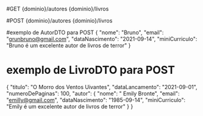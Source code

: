 #GET
{dominio}/autores
{dominio}/livros

#POST
{dominio}/autores
{dominio}/livros

#exemplo de AutorDTO para POST
{
    "nome": "Bruno",
    "email": "grunbruno@gmail.com",
    "dataNascimento": "2021-09-14",
    "miniCurriculo": "Bruno é um excelente autor de livros de terror"
}

# exemplo de LivroDTO para POST

{
    "titulo": "O Morro dos Ventos Uivantes",
    "dataLancamento": "2021-09-01",
    "numeroDePaginas": 100,
    "autor": {
        "nome": " Emily Bronte",
        "email": "emilly@gmail.com",
        "dataNascimento": "1985-09-14",
        "miniCurriculo": "Emily é um excelente autor de livros de terror"
    }
}
